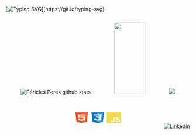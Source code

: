 [![Typing SVG](http://readme-typing-svg.herokuapp.com?font=Fira+Code&size=18&duration=2000&pause=1000&color=DA1313&multiline=true&width=435&lines=Hello+Developer!;Welcome+to+my+GitHub!)](https://git.io/typing-svg)

##

<div align="center">  
  <img width="49%" height="195px" src="https://github-readme-stats-sigma-five.vercel.app/api?username=periclesmartins&show_icons=true&count_private=true&hide_border=true&border_color=ffffff&title_color=DA1313&icon_color=7FFFD4&text_color=c9d1d9&bg_color=0d1117" alt="Péricles Peres github stats"/> 
  
  <img width="41%" height="195px" src="https://github-readme-stats-sigma-five.vercel.app/api/top-langs/?username=periclesmartins&layout=compact&hide_border=true&title_color=DA1313&text_color=c9d1d9&bg_color=0d1117"/>
  
  <img src="https://github-readme-streak-stats.herokuapp.com/?user=periclesmartins&&theme=gotham&hide_border=true&title_color=DA1313&text_color=c9d1d9&bg_color=0d1117">
</div>


##

<div align="center" style="display: inline_block"><br>
  <img align="center" title="HTML5" height="30" width="40" src="https://raw.githubusercontent.com/devicons/devicon/master/icons/html5/html5-original.svg">
  <img align="center" title="CSS3" height="30" width="40" src="https://raw.githubusercontent.com/devicons/devicon/master/icons/css3/css3-original.svg">
  <img align="center" title="Javascript" height="30" width="40" src="https://raw.githubusercontent.com/devicons/devicon/master/icons/javascript/javascript-plain.svg">
</div>

<div align="right"> 
  <a href="https://www.linkedin.com/in/periclesperes/" target="_blank" alt="Link para o Linkedin do desenvolvedor front-end, Péricles Peres"><img src="https://img.icons8.com/fluency/256/linkedin-circled.png" width="40px" title="Linkedin"></a>
</div>
